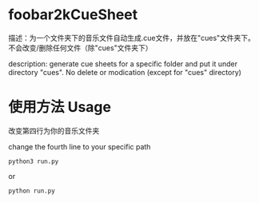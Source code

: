 # foobar2kCueSheet
描述：为一个文件夹下的音乐文件自动生成.cue文件，并放在"cues"文件夹下。不会改变/删除任何文件（除"cues"文件夹下）

description: generate cue sheets for a specific folder and put it under directory "cues". No delete or modication (except for "cues" directory)
# 使用方法 Usage
改变第四行为你的音乐文件夹

change the fourth line to your specific path


```
python3 run.py
```

or

```
python run.py
```
